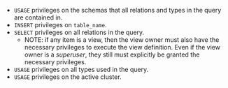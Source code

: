 - `USAGE` privileges on the schemas that all relations and types in the query are contained in.
- `INSERT` privileges on `table_name`.
- `SELECT` privileges on all relations in the query.
  - NOTE: if any item is a view, then the view owner must also have the necessary privileges to
    execute the view definition. Even if the view owner is a _superuser_, they still must explicitly be
    granted the necessary privileges.
- `USAGE` privileges on all types used in the query.
- `USAGE` privileges on the active cluster.
